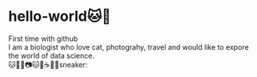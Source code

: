 # hello-world:cat::ocean:
First time with github
<br> I am a biologist who love cat, photograhy, travel and would like to expore the world of data science.
<br> :cat::ocean::blue_heart::camera::cat::herb::coffee::cherry_blossom::fallen_leaf:sneaker:
